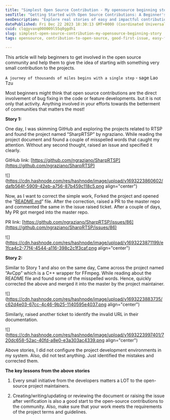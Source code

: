 ```yaml
---
title: "Simplest Open Source Contribution - My opensource beginning story"
seoTitle: "Getting Started with Open Source Contributions: A Beginner's Guide"
seoDescription: "Explore real stories of easy and impactful contributions that highlight the importance of community involvement and adherence to project guidelines."
datePublished: Fri Dec 22 2023 18:30:13 GMT+0000 (Coordinated Universal Time)
cuid: clqgyvaxq000009l55q0ggdh1
slug: simplest-open-source-contribution-my-opensource-beginning-story
tags: opensource, contribution-to-open-source, good-first-issue, easy-fix

---
```


This article will help beginners to get involved in the open source community and help them to give the idea of starting with something very small contribution to the projects.

`A journey of thousands of miles begins with a single step` - sage Lao Tzu

Most beginners might think that open source contributions are the direct involvement of bug fixing in the code or feature developments. but it is not only that activity. Anything involved in your efforts towards the betterment of communities that matters the most!

**Story 1:**

One day, I was skimming GitHub and exploring the projects related to RTSP and found the project named “SharpRTSP” by ngraziano. While reading the project document and found a couple of misspelled words that caught my attention. Without any second thought, raised an issue and specified it clearly.

GitHub link: [https://github.com/ngraziano/SharpRTSP](https://github.com/ngraziano/SharpRTSP)

![](https://cdn.hashnode.com/res/hashnode/image/upload/v1693223860602/dafb564f-5909-42eb-a756-87b459c118c5.png align="center")

Now, as I want to correct the simple work, Forked the project and opened the “[README.md](http://README.md)” file. After the correction, raised a PR to the master repo and commented the same in the issue raised ticket. After a couple of days, My PR got merged into the master repo.

PR link: [https://github.com/ngraziano/SharpRTSP/issues/86](https://github.com/ngraziano/SharpRTSP/issues/86)

![](https://cdn.hashnode.com/res/hashnode/image/upload/v1693223871199/e1fca4c2-77f4-4544-a116-398c2c1f3caf.png align="center")

**Story 2:**

Similar to Story 1 and also on the same day, Came across the project named “AvCpp” which is a C++ wrapper for FFmpeg. While reading about the README file and found some of the misspelled words. Hence, quickly corrected the above and merged it into the master by the project maintainer.

![](https://cdn.hashnode.com/res/hashnode/image/upload/v1693223883735/c62d4e03-67cc-4c46-9b25-1140595e4037.png align="center")

Similarly, raised another ticket to identify the invalid URL in their documentation.

![](https://cdn.hashnode.com/res/hashnode/image/upload/v1693223997401/720dc658-52ac-40fd-a8e0-e3a303ac4339.png align="center")

Above stories, I did not configure the project development environments in my system. Also, did not test anything. Just identified the mistakes and corrected them.

**The key lessons from the above stories**

1. Every small initiative from the developers matters a LOT to the open-source project maintainers.
    
2. Creating/writing/updating or reviewing the document or raising the issue after verification is also a good start to the open-source contributions to the community. Also, make sure that your work meets the requirements of the project terms and guidelines.